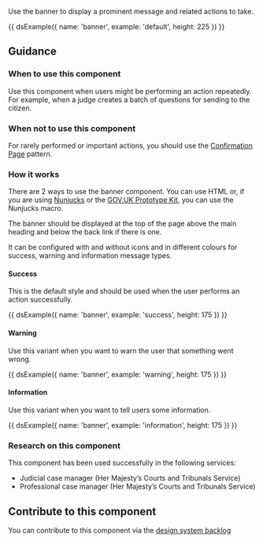 Use the banner to display a prominent message and related actions to take.

{{ dsExample({
  name: 'banner',
  example: 'default',
  height: 225
}) }}

## Guidance

### When to use this component

Use this component when users might be performing an action repeatedly. For example, when a judge creates a batch of questions for sending to the citizen.

### When not to use this component

For rarely performed or important actions, you should use the [Confirmation Page](https://design-system.service.gov.uk/patterns/confirmation-pages/) pattern.

### How it works

There are 2 ways to use the banner component. You can use HTML or, if you are using [Nunjucks](https://mozilla.github.io/nunjucks/) or the [GOV.UK Prototype Kit](https://govuk-prototype-kit.herokuapp.com/), you can use the Nunjucks macro.

The banner should be displayed at the top of the page above the main heading and below the back link if there is one.

It can be configured with and without icons and in different colours for success, warning and information message types.

#### Success

This is the default style and should be used when the user performs an action successfully.

{{ dsExample({
  name: 'banner',
  example: 'success',
  height: 175
}) }}

#### Warning

Use this variant when you want to warn the user that something went wrong.

{{ dsExample({
  name: 'banner',
  example: 'warning',
  height: 175
}) }}

#### Information

Use this variant when you want to tell users some information.

{{ dsExample({
  name: 'banner',
  example: 'information',
  height: 175
}) }}

### Research on this component

This component has been used successfully in the following services:

- Judicial case manager (Her Majesty’s Courts and Tribunals Service)
- Professional case manager (Her Majesty’s Courts and Tribunals Service)

## Contribute to this component

You can contribute to this component via the [design system backlog](https://github.com/ministryofjustice/mojdt-design-system-backlog/)